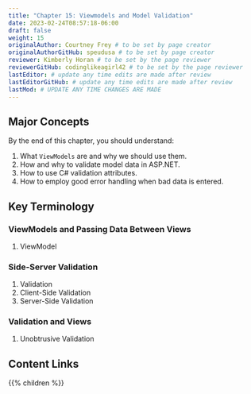 ```yaml
---
title: "Chapter 15: Viewmodels and Model Validation"
date: 2023-02-24T08:57:18-06:00
draft: false
weight: 15
originalAuthor: Courtney Frey # to be set by page creator
originalAuthorGitHub: speudusa # to be set by page creator
reviewer: Kimberly Horan # to be set by the page reviewer
reviewerGitHub: codinglikeagirl42 # to be set by the page reviewer
lastEditor: # update any time edits are made after review
lastEditorGitHub: # update any time edits are made after review
lastMod: # UPDATE ANY TIME CHANGES ARE MADE
---
```


## Major Concepts 
By the end of this chapter, you should understand:
1. What `ViewModels` are and why we should use them.
1. How and why to validate model data in ASP.NET.
1. How to use C# validation attributes.
1. How to employ good error handling when bad data is entered.

## Key Terminology

### ViewModels and Passing Data Between Views
1. ViewModel

### Side-Server Validation
1. Validation
1. Client-Side Validation
1. Server-Side Validation

### Validation and Views
1. Unobtrusive Validation


## Content Links

{{% children %}}

